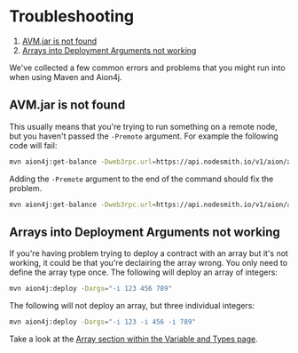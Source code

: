 # Troubleshooting

1. [AVM.jar is not found](#avmjar-is-not-found)
2. [Arrays into Deployment Arguments not working](#arrays-into-deployment-arguments-not-working)

We've collected a few common errors and problems that you might run into when using Maven and Aion4j.

## AVM.jar is not found

This usually means that you're trying to run something on a remote node, but you haven't passed the `-Premote` argument. For example the following code will fail:

```bash
mvn aion4j:get-balance -Dweb3rpc.url=https://api.nodesmith.io/v1/aion/avmtestnet/jsonrpc?apiKey=AABBCCDDEEFF112233445566 -Daccount=0xaabbccddeeff112233445566a1b2c3d4e5f6
```

Adding the `-Premote` argument to the end of the command should fix the problem.

```bash
mvn aion4j:get-balance -Dweb3rpc.url=https://api.nodesmith.io/v1/aion/avmtestnet/jsonrpc?apiKey=AABBCCDDEEFF112233445566 -Daccount=0xaabbccddeeff112233445566a1b2c3d4e5f6 -Premote
```

## Arrays into Deployment Arguments not working

If you're having problem trying to deploy a contract with an array but it's not working, it could be that you're declairing the array wrong. You only need to define the array type once. The following will deploy an array of integers:

```bash
mvn aion4j:deploy -Dargs="-i 123 456 789"
```

The following will not deploy an array, but three individual integers:

```bash
mvn aion4j:deploy -Dargs="-i 123 -i 456 -i 789"
```

Take a look at the [Array section within the Variable and Types page](/aion-virtual-machine/variable-types#arrays).